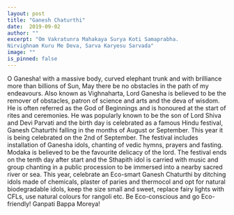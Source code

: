 ```yaml
---
layout: post
title: "Ganesh Chaturthi"
date:  2019-09-02
author: ""
excerpt: "Om Vakratunra Mahakaya Surya Koti Samaprabha.
Nirvighnam Kuru Me Deva, Sarva Karyesu Sarvada"
image: ""
is_pinned: false
---
```


O Ganesha! with a massive body, curved elephant trunk and with brilliance more than billions of Sun, May there be no obstacles in the path of my endeavours. Also known as Vighnaharta, Lord Ganesha is believed to be the remover of obstacles, patron of science and arts and the deva of wisdom. He is often referred as the God of Beginnings and is honoured at the start of rites and ceremonies.
He was popularly known to be the son of Lord Shiva and Devi Parvati and the birth day is celebrated as a famous Hindu festival, Ganesh Chaturthi falling in the months of August or September. This year it is being celebrated on the 2nd of September.
The festival includes installation of Ganesha idols, chanting of vedic hymns, prayers and fasting. Modaka is believed to be the favourite delicacy of the lord. The festival ends on the tenth day after start and the Sthapith idol is carried with music and group chanting in a public procession to be immersed into a nearby sacred river or sea.
This year, celebrate an Eco-smart Ganesh Chaturthi by ditching idols made of chemicals, plaster of paries and thermocol and opt for natural biodegradable idols, keep the size small and sweet, replace fairy lights with CFLs, use natural colours for rangoli etc. Be Eco-conscious and go Eco-friendly!
Ganpati Bappa Moreya!
